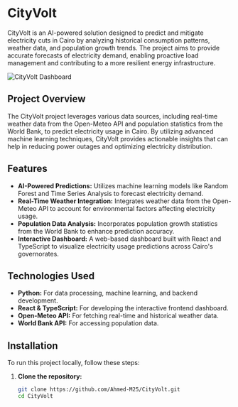 # CityVolt

CityVolt is an AI-powered solution designed to predict and mitigate electricity cuts in Cairo by analyzing historical consumption patterns, weather data, and population growth trends. The project aims to provide accurate forecasts of electricity demand, enabling proactive load management and contributing to a more resilient energy infrastructure.


![CityVolt Dashboard](https://github.com/user-attachments/assets/f2dad113-e5b1-41ad-8157-ad7201cc7021)

## Project Overview

The CityVolt project leverages various data sources, including real-time weather data from the Open-Meteo API and population statistics from the World Bank, to predict electricity usage in Cairo. By utilizing advanced machine learning techniques, CityVolt provides actionable insights that can help in reducing power outages and optimizing electricity distribution.

## Features

- **AI-Powered Predictions:** Utilizes machine learning models like Random Forest and Time Series Analysis to forecast electricity demand.
- **Real-Time Weather Integration:** Integrates weather data from the Open-Meteo API to account for environmental factors affecting electricity usage.
- **Population Data Analysis:** Incorporates population growth statistics from the World Bank to enhance prediction accuracy.
- **Interactive Dashboard:** A web-based dashboard built with React and TypeScript to visualize electricity usage predictions across Cairo's governorates.

## Technologies Used

- **Python:** For data processing, machine learning, and backend development.
- **React & TypeScript:** For developing the interactive frontend dashboard.
- **Open-Meteo API:** For fetching real-time and historical weather data.
- **World Bank API:** For accessing population data.

## Installation

To run this project locally, follow these steps:

1. **Clone the repository:**

   ```bash
   git clone https://github.com/Ahmed-M25/CityVolt.git
   cd CityVolt
